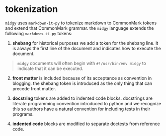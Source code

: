 # tokenization

`midgy` uses `markdown-it-py` to tokenize markdown to CommonMark tokens
and extend that CommonMark grammar. the `midgy` language extends the following `markdown-it-py` tokens:

1. __shebang__ for historical purposes we add a token for the shebang line. it is always the first line of the document and indicates how to execute the document.

  > `midgy` documents will often begin with `#!/usr/bin/env midgy` to indicate that it can be executed.

2. __front matter__ is included because of its acceptance as convention in blogging. the shebang token is introduced as the only thing that can precede front matter.

3. __docstring__ tokens are added to indented code blocks. docstrings are literate programming convention introduced to python and we recognize this so authors have a natural convention for including tests in their programs.

4. __indented code__ blocks are modified to separate doctests from reference code.


[^mdast]: 
    we could use `mdast` as a specification for tokenizing markdown. the `markdown-it-py` module uses its own token representation.
[^lark]: 
    markdown grammars have ambiguities when parsing inline tokens, but block tokens are well defined. it could be possible to write an `ebnf` grammar for the blocks tokens. a grammar would be a great specification to target.
